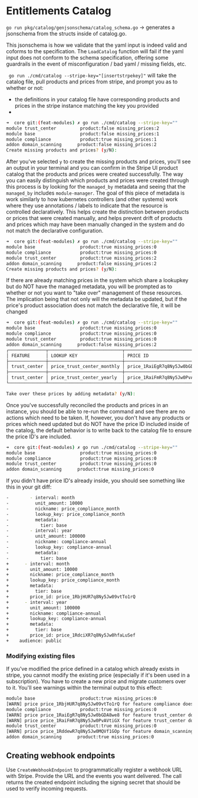 # Entitlements Catalog

`go run pkg/catalog/genjsonschema/catalog_schema.go` -> generates a jsonschema from the structs inside of catalog.go.

This jsonschema is how we validate that the yaml input is indeed valid and coforms to the specification. The `LoadCatalog` function will fail if the yaml input does not conform to the schema specification, offering some guardrails in the event of misconfiguration / bad yaml / missing fields, etc.

` go run ./cmd/catalog --stripe-key="[insertstrpekey]"` will take the catalog file, pull products and prices from stripe, and prompt you as to whether or not:
- the definitions in your catalog file have corresponding products and prices in the stripe instance matching the key you provided
-


```bash
➜  core git:(feat-modules) ✗ go run ./cmd/catalog --stripe-key=""
module trust_center         product:false missing_prices:2
module base                 product:false missing_prices:1
module compliance           product:true missing_prices:1
addon domain_scanning      product:false missing_prices:2
Create missing products and prices? (y/N):
```

After you've selected `y` to create the missing products and prices, you'll see an output in your terminal and you can confirm in the Stripe UI product catalog that the products and prices were created successfully. The way you can easily distinguish which products and prices were created through this process is by looking for the `managed_by` metadata and seeing that the `managed_by` includes `module-manager`. The goal of this piece of metadata is work similarly to how kubernetes controllers (and other systems) work where they use annotations / labels to indicate that the resource is controlled declaratively. This helps create the distinction between products or prices that were created manually, and helps prevent drift of products and prices which may have been manually changed in the system and do not match the declarative configuration.


```bash
➜  core git:(feat-modules) ✗ go run ./cmd/catalog --stripe-key=""
module base                 product:true missing_prices:0
module compliance           product:true missing_prices:0
module trust_center         product:true missing_prices:2
addon domain_scanning      product:false missing_prices:2
Create missing products and prices? (y/N):

```

If there are already matching prices in the system which share a lookupkey but do NOT have the managed metadata, you will be prompted as to whether or not you want to "take over" management of these resources. The implication being that not only will the metadata be updated, but if the price's product association does not match the declarative file, it will be changed

```bash
➜  core git:(feat-modules) ✗ go run ./cmd/catalog --stripe-key=""
module base                 product:true missing_prices:0
module compliance           product:true missing_prices:0
module trust_center         product:true missing_prices:0
addon domain_scanning      product:false missing_prices:2
┌──────────────┬────────────────────────────┬────────────────────────────────┬─────────┐
│ FEATURE      │ LOOKUP KEY                 │ PRICE ID                       │ MANAGED │
├──────────────┼────────────────────────────┼────────────────────────────────┼─────────┤
│ trust_center │ price_trust_center_monthly │ price_1RaiEgR7q8Ny5Jw0bGDA8we8 │         │
├──────────────┼────────────────────────────┼────────────────────────────────┼─────────┤
│ trust_center │ price_trust_center_yearly  │ price_1RaiFmR7q8Ny5Jw0PvAVtiGX │         │
└──────────────┴────────────────────────────┴────────────────────────────────┴─────────┘

Take over these prices by adding metadata? (y/N):
```

Once you've successfully reconciled the products and prices in an instance, you should be able to re-run the command and see there are no actions which need to be taken. If, however, you don't have any products or prices which need updated but do NOT have the price ID included inside of the catalog, the default behavior is to write back to the catalog file to ensure the price ID's are included.

```bash
➜  core git:(feat-modules) ✗ go run ./cmd/catalog --stripe-key=""
module base                 product:true missing_prices:0
module compliance           product:true missing_prices:0
module trust_center         product:true missing_prices:0
addon domain_scanning      product:true missing_prices:0
```

If you didn't have price ID's already inside, you should see something like this in your git diff:

```bash
-        - interval: month
-          unit_amount: 10000
-          nickname: price_compliance_month
-          lookup_key: price_compliance_month
-          metadata:
-            tier: base
-        - interval: year
-          unit_amount: 100000
-          nickname: compliance-annual
-          lookup_key: compliance-annual
-          metadata:
-            tier: base
+      - interval: month
+        unit_amount: 10000
+        nickname: price_compliance_month
+        lookup_key: price_compliance_month
+        metadata:
+          tier: base
+        price_id: price_1RbjHUR7q8Ny5Jw09vtTo1rQ
+      - interval: year
+        unit_amount: 100000
+        nickname: compliance-annual
+        lookup_key: compliance-annual
+        metadata:
+          tier: base
+        price_id: price_1RdciXR7q8Ny5Jw0hfaLuSef
+    audience: public
```

### Modifying existing files

If you've modified the price defined in a catalog which already exists in stripe, you cannot modify the existing price (especially if it's been used in a subscription). You have to create a new price and migrate customers over to it. You'll see warnings within the terminal output to this effect:

```bash
module base                 product:true missing_prices:0
[WARN] price price_1RbjHUR7q8Ny5Jw09vtTo1rQ for feature compliance does not match catalog; to modify an existing price create a new one and update subscriptions
module compliance           product:true missing_prices:0
[WARN] price price_1RaiEgR7q8Ny5Jw0bGDA8we8 for feature trust_center does not match catalog; to modify an existing price create a new one and update subscriptions
[WARN] price price_1RaiFmR7q8Ny5Jw0PvAVtiGX for feature trust_center does not match catalog; to modify an existing price create a new one and update subscriptions
module trust_center         product:true missing_prices:0
[WARN] price price_1RddewR7q8Ny5Jw0MQVf1GOp for feature domain_scanning does not match catalog; to modify an existing price create a new one and update subscriptions
addon domain_scanning      product:true missing_prices:0
```

## Creating webhook endpoints

Use `CreateWebhookEndpoint` to programmatically register a webhook URL with Stripe. Provide the URL and the events you want delivered. The call returns the created endpoint including the signing secret that should be used to verify incoming requests.
